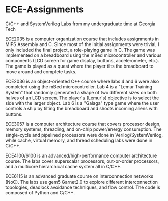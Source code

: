 # ECE-Assignments
C/C++ and SystemVerilog Labs from my undergraduate time at Georgia Tech

ECE2035 is a computer organization course that includes assignments in MIPS Assembly and C. Since most of the initial assignments were trivial, I only included the final project, 
a role-playing game in C. The game was implemented on a breadboard using the mBed microcontroller and various components (LCD screen for game display, buttons, accelerometer, etc.).
The game is played as a quest where the player tilts the breadboard to move around and complete tasks.

ECE2036 is an object-oriented C++ course where labs 4 and 6 were also completed using the mBed microcontroller. Lab 4 is a "Lemur Training System" that randomly generated a shape
of two different sizes on both halves of an LCD screen. The player's (Lemur's) objective is to select the side with the larger object. Lab 6 is a "Galaga" type game where the user
controls a ship by tilting the breadboard and shoots incoming aliens with buttons.

ECE3057 is a computer architecture course that covers processor design, memory systems, threading, and on-chip power/energy consumption. The single-cycle and pipelined processors
were done in Verilog/SystemVerilog, while cache, virtual memory, and thread scheduling labs were done in C/C++.

ECE4100/6100 is an advanced/high-performance computer architecture course. The labs cover superscalar processors, out-or-order processors, and a multicore hierarchical cache system all
in C/C++.

ECE6115 is an advanced graduate course on interconnection networks (NoC). The labs use gem5 Garnet2.0 to explore different interconnection topologies, deadlock avoidance techniques, and flow control. The code is composed of Python and C/C++.
